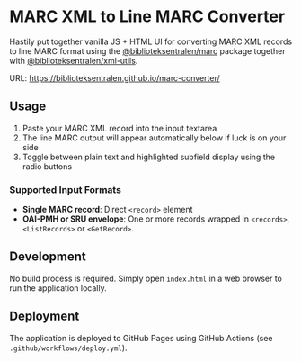 # MARC XML to Line MARC Converter

Hastily put together vanilla JS + HTML UI for converting MARC XML records to line MARC format using the [@biblioteksentralen/marc](https://www.npmjs.com/package/@biblioteksentralen/marc) package together with [@biblioteksentralen/xml-utils](https://www.npmjs.com/package/@biblioteksentralen/xml-utils).

URL: <https://biblioteksentralen.github.io/marc-converter/>

## Usage

1. Paste your MARC XML record into the input textarea
2. The line MARC output will appear automatically below if luck is on your side
3. Toggle between plain text and highlighted subfield display using the radio buttons

### Supported Input Formats

- **Single MARC record**: Direct `<record>` element
- **OAI-PMH or SRU envelope**: One or more records wrapped in `<records>`, `<ListRecords>` or
  `<GetRecord>`.

## Development

No build process is required. Simply open `index.html` in a web browser to run the application locally.

## Deployment

The application is deployed to GitHub Pages using GitHub Actions (see `.github/workflows/deploy.yml`).
